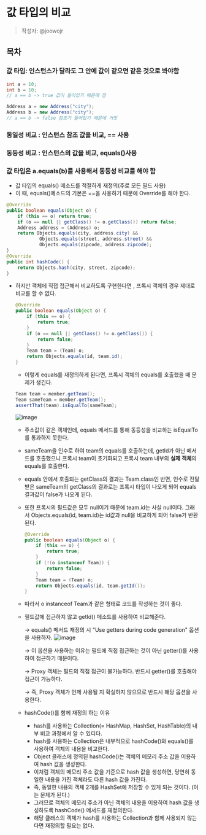 # 값 타입의 비교
> 작성자: @joowojr

## 목차
### 값 타입: 인스턴스가 달라도 그 안에 값이 같으면 같은 것으로 봐야함
```java
int a = 10;
int b = 10;
// a == b -> true 값이 들어있기 때문에 참

Address a = new Address("city");
Address b = new Address("city");
// a == b -> false 참조가 들어있기 때문에 거짓
```
### 동일성 비교 : 인스턴스 참조 값을 비교, == 사용

### 동등성 비교 : 인스턴스의 값을 비교, equals()사용

### 값 타입은 a.equals(b)를 사용해서 동등성 비교를 해야 함 

- 값 타입의 equals() 메소드를 적절하게 재정의(주로 모든 필드 사용) 
- 이 때, equals()메소드의 기본은 ==을 사용하기 때문에 Override를 해야 한다.
```java
@Override
public boolean equals(Object o) {
    if (this == o) return true;
    if (o == null || getClass() != o.getClass()) return false;
    Address address = (Address) o;
    return Objects.equals(city, address.city) &&
            Objects.equals(street, address.street) &&
            Objects.equals(zipcode, address.zipcode);
}
@Override
public int hashCode() {
    return Objects.hash(city, street, zipcode);
}
```
  - 하지만 객체에 직접 접근해서 비교하도록 구현한다면 , 프록시 객체의 경우 제대로 비교를 할 수 없다.
    ```java
    @Override
    public boolean equals(Object o) {
        if (this == o) {
            return true;
        }
        if (o == null || getClass() != o.getClass()) {
            return false;
        }
        Team team = (Team) o;
        return Objects.equals(id, team.id);
    }
    ```
    - 이렇게 equals를 재정의하게 된다면, 프록시 객체의 equals를 호출했을 때 문제가 생긴다.
    
    ``` java
    Team team = member.getTeam();
    Team sameTeam = member.getTeam();
    assertThat(team).isEqualTo(sameTeam);
    ``` 
    ![image](https://github.com/luke0408/study_for_jpa_basic/assets/85955988/857b397d-57fd-49a3-b642-4aabe2baee0c)
    - 주소값이 같은 객체인데, equals 메서드를 통해 동등성을 비교하는 isEqualTo를 통과하지 못한다.
    - sameTeam을 인수로 하여 team의 equals를 호출하는데, getId가 아닌 메서드를 호출했으니 프록시 team이 초기화되고 프록시 team 내부의 **실제 객체**의 equals를 호출한다.
    - equals 안에서 호출되는 getClass의 결과는 Team.class인 반면, 인수로 전달받은 sameTeam의 getClass의 결과로는 프록시 타입이 나오게 되어 equals 결과값이 false가 나오게 된다.
    - 또한 프록시의 필드값은 모두 null이기 때문에 team.id는 사실 null이다. 그래서 Objects.equals(id, team.id)는 id값과 null을 비교하게 되어 false가 반환된다.
      ``` java
      @Override
      public boolean equals(Object o) {
          if (this == o) {
              return true;
          }
          if (!(o instanceof Team)) {
              return false;
          }
          Team team = (Team) o;
          return Objects.equals(id, team.getId());
      }
      ```
    - 따라서 o instanceof Team과 같은 형태로 코드를 작성하는 것이 좋다.
    - 필드값에 접근하지 않고 getId() 메소드를 사용하여 비교해준다.

      → equals() 메서드 재정의 시 "Use getters during code generation" 옵션을 사용하자.
      ![image](https://github.com/luke0408/study_for_jpa_basic/assets/85955988/a3302aac-0435-4071-a2df-af71aa4b1a3f)
  
      → 이 옵션을 사용하는 이유는 필드에 직접 접근하는 것이 아닌 getter()를 사용하여 접근하기 때문이다. 
  
      → Proxy 객체는 필드의 직접 접근이 불가능하다. 반드시 getter()를 호출해야 접근이 가능하다. 
  
      → 즉, Proxy 객체가 언제 사용될 지 확실하지 않으므로 반드시 해당 옵션을 사용한다.
    - hashCode()를 함께 재정의 하는 이유
      - hash를 사용하는 Collection(= HashMap, HashSet, HashTable)의 내부 비교 과정에서 알 수 있디다.
      - hash를 사용하는 Collection은 내부적으로 hashCode()와 equals()를 사용하여 객체의 내용을 비교한다.
      - Object 클래스에 정의된 hashCode()는 객체의 메모리 주소 값을 이용하여 hash 값을 생성한다.
      - 이처럼 객체의 메모리 주소 값을 기준으로 hash 값을 생성하면, 당연히 동일한 내용을 가진 객체라도 다른 hash 값을 가진다.
      - 즉, 동일한 내용의 객체 2개를 HashSet에 저장할 수 있게 되는 것이다. (이는 문제가 된다.)
      - 그러므로 객체의 메모리 주소가 아닌 객체의 내용을 이용하여 hash 값을 생성하도록 hashCode() 메서드를 재정의한다.
      - 해당 클래스의 객체가 hash를 사용하는 Collection과 함께 사용되지 않는다면 재정의할 필요는 없다.
  
